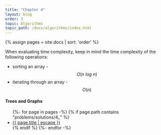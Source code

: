 ```yaml
---
title: "Chapter 4"
layout: blog
order: 3
topic: Algorithms
topic_path: /docs/algorithms/index.html
---
```

{% assign pages = site.docs | sort: 'order' %}

When evaluating time complexity, keep in mind the time complexity of the following operations:

* sorting an array - $$ O(n \ log \ n) $$
* iterating through an array -  $$ O(n) $$

#### Trees and Graphs
<ul>
{%- for page in pages -%}
  {% if page.path contains "problems/solutions/4_" %}
  <li>
    <a href="{{ page.url | relative_url }}">
      {{ page.title | escape }}
    </a>
  </li>
  {% endif %}
{%- endfor -%}
</ul>